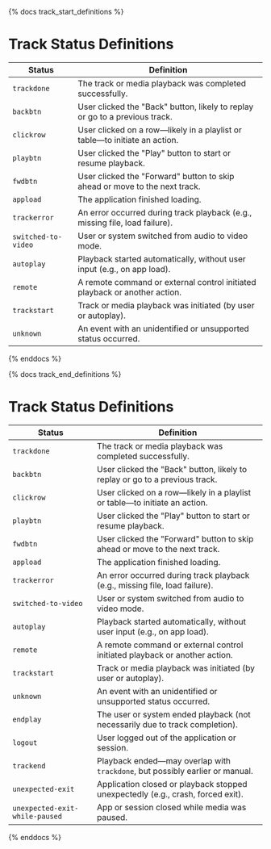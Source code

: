 {% docs track_start_definitions %} 
# Track Status Definitions

| **Status**            | **Definition**                                                                 |
|-----------------------|---------------------------------------------------------------------------------|
| `trackdone`           | The track or media playback was completed successfully.                         |
| `backbtn`             | User clicked the "Back" button, likely to replay or go to a previous track.     |
| `clickrow`            | User clicked on a row—likely in a playlist or table—to initiate an action.      |
| `playbtn`             | User clicked the "Play" button to start or resume playback.                     |
| `fwdbtn`              | User clicked the "Forward" button to skip ahead or move to the next track.      |
| `appload`             | The application finished loading.                                               |
| `trackerror`          | An error occurred during track playback (e.g., missing file, load failure).     |
| `switched-to-video`   | User or system switched from audio to video mode.                               |
| `autoplay`            | Playback started automatically, without user input (e.g., on app load).         |
| `remote`              | A remote command or external control initiated playback or another action.      |
| `trackstart`          | Track or media playback was initiated (by user or autoplay).                    |
| `unknown`             | An event with an unidentified or unsupported status occurred.                   |
{% enddocs %}



{% docs track_end_definitions %}
# Track Status Definitions

| **Status**                        | **Definition**                                                                |
|----------------------------------|--------------------------------------------------------------------------------|
| `trackdone`                      | The track or media playback was completed successfully.                        |
| `backbtn`                        | User clicked the "Back" button, likely to replay or go to a previous track.    |
| `clickrow`                       | User clicked on a row—likely in a playlist or table—to initiate an action.     |
| `playbtn`                        | User clicked the "Play" button to start or resume playback.                    |
| `fwdbtn`                         | User clicked the "Forward" button to skip ahead or move to the next track.     |
| `appload`                        | The application finished loading.                                              |
| `trackerror`                     | An error occurred during track playback (e.g., missing file, load failure).    |
| `switched-to-video`              | User or system switched from audio to video mode.                              |
| `autoplay`                       | Playback started automatically, without user input (e.g., on app load).        |
| `remote`                         | A remote command or external control initiated playback or another action.     |
| `trackstart`                     | Track or media playback was initiated (by user or autoplay).                   |
| `unknown`                        | An event with an unidentified or unsupported status occurred.                  |
| `endplay`                        | The user or system ended playback (not necessarily due to track completion).   |
| `logout`                         | User logged out of the application or session.                                 |
| `trackend`                       | Playback ended—may overlap with `trackdone`, but possibly earlier or manual.   |
| `unexpected-exit`                | Application closed or playback stopped unexpectedly (e.g., crash, forced exit).|
| `unexpected-exit-while-paused`   | App or session closed while media was paused.                                  |
{% enddocs %}